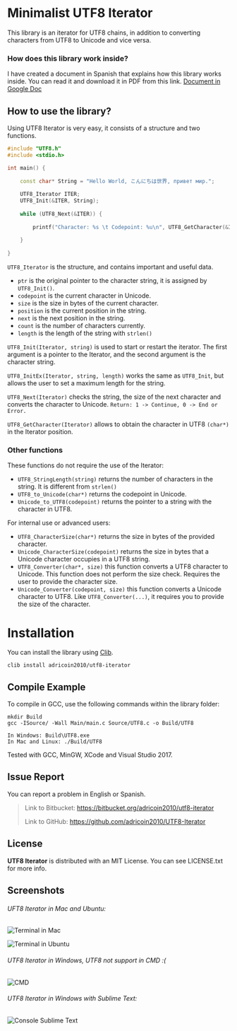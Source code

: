 # Minimalist UTF8 Iterator

This library is an iterator for UTF8 chains, in addition to converting characters from UTF8 to Unicode and vice versa.

### How does this library work inside?

I have created a document in Spanish that explains how this library works inside. You can read it and download it in PDF from this link. [Document in Google Doc](https://docs.google.com/document/d/1sqiEnZnchDRCWZffTAnKsU5Pyc28m3Lvg0UT2o4aClU/edit?usp=sharing)

## How to use the library?

Using UTF8 Iterator is very easy, it consists of a structure and two functions.

```c++
#include "UTF8.h"
#include <stdio.h>

int main() {
    
    const char* String = "Hello World, こんにちは世界, привет мир.";
    
    UTF8_Iterator ITER;
    UTF8_Init(&ITER, String);
    
    while (UTF8_Next(&ITER)) {
        
        printf("Character: %s \t Codepoint: %u\n", UTF8_GetCharacter(&ITER), ITER.codepoint);
        
    }
    
}
```

`UTF8_Iterator` is the structure, and contains important and useful data.

* `ptr` is the original pointer to the character string, it is assigned by `UTF8_Init()`.
* `codepoint` is the current character in Unicode.
* `size` is the size in bytes of the current character.
* `position` is the current position in the string.
* `next` is the next position in the string.
* `count` is the number of characters currently.
* `length` is the length of the string with `strlen()`

`UTF8_Init(Iterator, string)` is used to start or restart the iterator. The first argument is a pointer to the Iterator, and the second argument is the character string.

`UTF8_InitEx(Iterator, string, length)` works the same as `UTF8_Init`, but allows the user to set a maximum length for the string. 

`UTF8_Next(Iterator)` checks the string, the size of the next character and converts the character to Unicode. `Return: 1 -> Continue, 0 -> End or Error.`

`UTF8_GetCharacter(Iterator)` allows to obtain the character in UTF8 `(char*)` in the Iterator position.

### Other functions

These functions do not require the use of the Iterator:

* `UTF8_StringLength(string)` returns the number of characters in the string. It is different from `strlen()`
* `UTF8_to_Unicode(char*)` returns the codepoint in Unicode.
* `Unicode_to_UTF8(codepoint)` returns the pointer to a string with the character in UTF8.

For internal use or advanced users:

* `UTF8_CharacterSize(char*)` returns the size in bytes of the provided character.
* `Unicode_CharacterSize(codepoint)` returns the size in bytes that a Unicode character occupies in a UTF8 string.
* `UTF8_Converter(char*, size)` this function converts a UTF8 character to Unicode. This function does not perform the size check. Requires the user to provide the character size.
* `Unicode_Converter(codepoint, size)` this function converts a Unicode character to UTF8. Like `UTF8_Converter(...)`, it requires you to provide the size of the character.

# Installation

You can install the library using [Clib](https://github.com/clibs/clib).

```
clib install adricoin2010/utf8-iterator
```

## Compile Example

To compile in GCC, use the following commands within the library folder:

```
mkdir Build
gcc -ISource/ -Wall Main/main.c Source/UTF8.c -o Build/UTF8

In Windows: Build\UTF8.exe
In Mac and Linux: ./Build/UTF8
```

Tested with GCC, MinGW, XCode and Visual Studio 2017.

## Issue Report

You can report a problem in English or Spanish. 

> Link to Bitbucket: <https://bitbucket.org/adricoin2010/utf8-iterator>
>
> Link to GitHub: <https://github.com/adricoin2010/UTF8-Iterator>

## License

**UTF8 Iterator** is distributed with an MIT License. You can see LICENSE.txt for more info. 

## Screenshots

###### UFT8 Iterator in Mac and Ubuntu:

![Terminal in Mac](https://image.ibb.co/kAJKpp/Terminal_en_Mac.png)

![Terminal in Ubuntu](https://image.ibb.co/fqnMV8/Terminal_en_Ubuntu.png)

###### UTF8 Iterator in Windows, UTF8 not support in CMD :( 
![CMD](https://image.ibb.co/jBNoA8/Terminal_en_Windows.png)

###### UTF8 Iterator in Windows with Sublime Text: 
![Console Sublime Text](https://image.ibb.co/eHOvq8/Console_Sublime_Text.png)